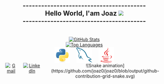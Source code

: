 ##                   <p  align="center">----------------------------------------<br> Hello World, I'am Joaz ![](https://komarev.com/ghpvc/?username=joaz0-github-joaz0&color=red) <br>----------------------------------------<br> </p>

<img src="https://i.pinimg.com/originals/c8/88/ec/c888ec0f20ad324bf182d51dbe767611.gif" alt="">
<div align="center">
<a href="https://app.lofi.co">
  <img loading="lazy" height="150rem" width="300rem" src="https://github-readme-stats.vercel.app/api?username=joaz0&layout=compact&theme=github_dark_dimmed&show_icons=true" alt="GitHub Stats" /> </a> </div>
  
<div align="center">
<a href="https://github.com/joaz0">
  <img loading="lazy" height="150rem" width="300rem" src="https://github-readme-stats.vercel.app/api/top-langs/?username=joaz0&layout=compact&langs_count=7&theme=github_dark_dimmed&show_icons=true" alt="Top Languages" /> </a>

<div style="display: flex; justify-content: center; gap: 20px;">
  <img src="https://raw.githubusercontent.com/devicons/devicon/ca28c779441053191ff11710fe24a9e6c23690d6/icons/python/python-original.svg" height="50px" alt="Python">
  <img src="https://raw.githubusercontent.com/devicons/devicon/ca28c779441053191ff11710fe24a9e6c23690d6/icons/mysql/mysql-original.svg" height="50px" alt="MySQL">
  <img src="https://raw.githubusercontent.com/devicons/devicon/ca28c779441053191ff11710fe24a9e6c23690d6/icons/java/java-plain.svg" height="50px" alt="java"> 
</div>

<div style="display: flex; justify-content: center; gap: 20px;">
<a href="mailto:joazrodrigues21@gmail.com">
  <img src="https://img.shields.io/badge/Gmail-D14836?style=for-the-badge&logo=gmail&logoColor=white" height="30" width="100" alt="Gmail"> </a>
<a href="https://www.linkedin.com/in/joaz-rodrigues516b492b0">
  <img src="https://img.shields.io/badge/LinkedIn-0077B5?style=for-the-badge&logo=linkedin&logoColor=white" height="30" width="100" alt="LinkedIn">
</a>
![Snake animation](https://github.com/joaz0/joaz0/blob/output/github-contribution-grid-snake.svg)

</div>
</div>
